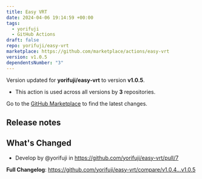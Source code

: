```yaml
---
title: Easy VRT
date: 2024-04-06 19:14:59 +00:00
tags:
  - yorifuji
  - GitHub Actions
draft: false
repo: yorifuji/easy-vrt
marketplace: https://github.com/marketplace/actions/easy-vrt
version: v1.0.5
dependentsNumber: "3"
---
```



Version updated for **yorifuji/easy-vrt** to version **v1.0.5**.
- This action is used across all versions by **3** repositories.

Go to the [GitHub Marketplace](https://github.com/marketplace/actions/easy-vrt) to find the latest changes.

## Release notes

## What's Changed
* Develop by @yorifuji in https://github.com/yorifuji/easy-vrt/pull/7


**Full Changelog**: https://github.com/yorifuji/easy-vrt/compare/v1.0.4...v1.0.5
